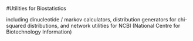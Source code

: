 #Utilities for Biostatistics

including dinucleotide / markov calculators, distribution generators for
chi-squared distributions, and network utilities for NCBI (National Centre for
Biotechnology Information)
